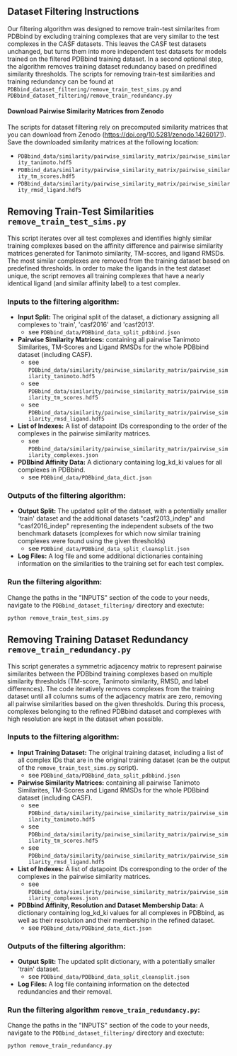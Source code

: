 ## Dataset Filtering Instructions

Our filtering algorithm was designed to remove train-test similarites from PDBbind by excluding training complexes that are very similar to the test complexes in the CASF datasets. 
This leaves the CASF test datasets unchanged, but turns them into more independent test datasets for models trained on the filtered PDBbind training dataset. 
In a second optional step, the algorithm removes training dataset redundancy based on predifined similarity thresholds. 
The scripts for removing train-test similarities and training redundancy can be found at `PDBbind_dataset_filtering/remove_train_test_sims.py`
and `PDBbind_dataset_filtering/remove_train_redundancy.py`

#### Download Pairwise Similarity Matrices from Zenodo
The scripts for dataset filtering rely on precomputed similarity matrices that you can download from Zenodo (https://doi.org/10.5281/zenodo.14260171). Save the downloaded similarity matrices at the following location:
- `PDBbind_data/similarity/pairwise_similarity_matrix/pairwise_similarity_tanimoto.hdf5`
- `PDBbind_data/similarity/pairwise_similarity_matrix/pairwise_similarity_tm_scores.hdf5`
- `PDBbind_data/similarity/pairwise_similarity_matrix/pairwise_similarity_rmsd_ligand.hdf5`

## Removing Train-Test Similarities `remove_train_test_sims.py`

This script iterates over all test complexes and identifies highly similar training complexes based on the affinity difference and pairwise similarity matrices generated for Tanimoto similarity, TM-scores, and ligand RMSDs.
The most similar complexes are removed from the training dataset based on predefined thresholds. In order to make the ligands in the test dataset unique, the script removes all training complexes that have a nearly identical ligand (and similar affinity label) to a test complex.

### Inputs to the filtering algorithm:
* **Input Split:** The original split of the dataset, a dictionary assigning all complexes to 'train', 'casf2016' and 'casf2013'.
    * see `PDBbind_data/PDBbind_data_split_pdbbind.json`
* **Pairwise Similarity Matrices:** containing all pairwise Tanimoto Similarites, TM-Scores and Ligand RMSDs for the whole PDBbind dataset (including CASF).
    * see `PDBbind_data/similarity/pairwise_similarity_matrix/pairwise_similarity_tanimoto.hdf5`
    * see `PDBbind_data/similarity/pairwise_similarity_matrix/pairwise_similarity_tm_scores.hdf5`
    * see `PDBbind_data/similarity/pairwise_similarity_matrix/pairwise_similarity_rmsd_ligand.hdf5`
* **List of Indexes:** A list of datapoint IDs corresponding to the order of the complexes in the pairwise similarity matrices.
    * see `PDBbind_data/similarity/pairwise_similarity_matrix/pairwise_similarity_complexes.json`
* **PDBbind Affinity Data:** A dictionary containing log_kd_ki values for all complexes in PDBbind.
    * see `PDBbind_data/PDBbind_data_dict.json`
 
### Outputs of the filtering algorithm:
* **Output Split:** The updated split of the dataset, with a potentially smaller 'train' dataset and the additional datasets "casf2013_indep" and "casf2016_indep" representing the independent subsets of the two benchmark datasets (complexes for which now similar training complexes were found using the given thresholds)
    * see `PDBbind_data/PDBbind_data_split_cleansplit.json`
* **Log Files:** A log file and some additional dictionaries containing information on the similarities to the training set for each test complex.

### Run the filtering algorithm:
Change the paths in the "INPUTS" section of the code to your needs, navigate to the `PDBbind_dataset_filtering/` directory and exectute:
```
python remove_train_test_sims.py
```



## Removing Training Dataset Redundancy `remove_train_redundancy.py`

This script generates a symmetric adjacency matrix to represent pairwise similarites between the PDBbind training complexes based on multiple similarity thresholds (TM-score, Tanimoto similarity, RMSD, and label differences). The code iteratively removes complexes from the training dataset until all columns sums of the adjacency matrix are zero, removing all pairwise similarities based on the given thresholds. During this process, complexes belonging to the refined PDBbind dataset and complexes with high resolution are kept in the dataset when possible.

### Inputs to the filtering algorithm:
* **Input Training Dataset:** The original training dataset, including a list of all complex IDs that are in the original training dataset (can be the output of the `remove_train_test_sims.py` script).
    * see `PDBbind_data/PDBbind_data_split_pdbbind.json`
* **Pairwise Similarity Matrices:** containing all pairwise Tanimoto Similarites, TM-Scores and Ligand RMSDs for the whole PDBbind dataset (including CASF).
    * see `PDBbind_data/similarity/pairwise_similarity_matrix/pairwise_similarity_tanimoto.hdf5`
    * see `PDBbind_data/similarity/pairwise_similarity_matrix/pairwise_similarity_tm_scores.hdf5`
    * see `PDBbind_data/similarity/pairwise_similarity_matrix/pairwise_similarity_rmsd_ligand.hdf5`
* **List of Indexes:** A list of datapoint IDs corresponding to the order of the complexes in the pairwise similarity matrices.
    * see `PDBbind_data/similarity/pairwise_similarity_matrix/pairwise_similarity_complexes.json`
* **PDBbind Affinity, Resolution and Dataset Membership Data:** A dictionary containing log_kd_ki values for all complexes in PDBbind, as well as their resolution and their membership in the refined dataset.
    * see `PDBbind_data/PDBbind_data_dict.json`

### Outputs of the filtering algorithm:
* **Output Split:** The updated split dictionary, with a potentially smaller 'train' dataset.
    * see `PDBbind_data/PDBbind_data_split_cleansplit.json`
* **Log Files:** A log file containing information on the detected redundancies and their removal.

### Run the filtering algorithm `remove_train_redundancy.py`:
Change the paths in the "INPUTS" section of the code to your needs, navigate to the `PDBbind_dataset_filtering/` directory and exectute:
```
python remove_train_redundancy.py
```
